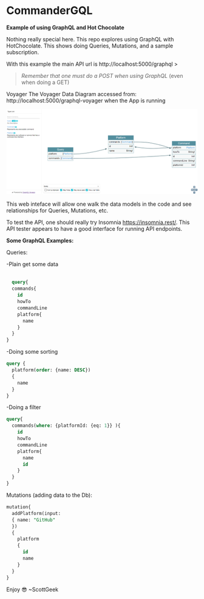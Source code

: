# CommanderGQL
**Example of using GraphQL and Hot Chocolate**

Nothing really special here. This repo explores using GraphQL with HotChocolate.
  This shows doing Queries, Mutations, and a sample subscription.
  
With this example the main API url is http://localhost:5000/graphql > 
> *Remember that one must do a POST when using GraphQL* (even when doing a GET)

Voyager 
 The Voyager Data Diagram accessed from: http://localhost:5000/graphql-voyager when the App is running

![Image of Voyager Generated Page](Docs/Images/screenshot-localhost-5000-graphql-voyager-1614195588800.png)

This web inteface will allow one walk the data models in the code and see relationships for Queries, Mutations, etc.

To test the API, one should really try Insomnia https://insomnia.rest/. This API tester appears to have a good interface for running API endpoints.

**Some GraphQL Examples:**

Queries:

 -Plain get some data
```sql

  query{
  commands{
    id
    howTo
    commandLine
    platform{
      name
    }
  }
}
```
-Doing some sorting
```sql
query {
  platform(order: {name: DESC})
  {
    name
  }
}
```
-Doing a filter
```sql
query{
  commands(where: {platformId: {eq: 1}} ){
    id
    howTo
    commandLine
    platform{
      name
      id
    }
  }
}
```

Mutations (adding data to the Db):
```sql
mutation{
  addPlatform(input:
  { name: "GitHub"
  })
  {
    platform
    {
      id
      name
    }
  }
}
```    

Enjoy 😎  ~ScottGeek